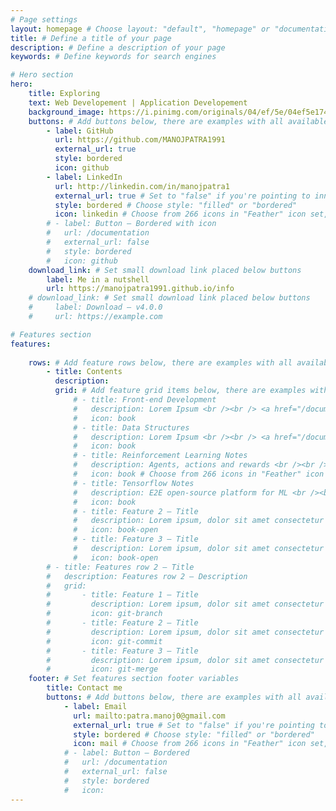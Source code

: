 ```yaml
---
# Page settings
layout: homepage # Choose layout: "default", "homepage" or "documentation-archive"
title: # Define a title of your page
description: # Define a description of your page
keywords: # Define keywords for search engines

# Hero section
hero:
    title: Exploring 
    text: Web Developement | Application Developement
    background_image: https://i.pinimg.com/originals/04/ef/5e/04ef5e1743f2123165f573616c533885.jpg
    buttons: # Add buttons below, there are examples with all available options
        - label: GitHub
          url: https://github.com/MANOJPATRA1991
          external_url: true
          style: bordered
          icon: github
        - label: LinkedIn
          url: http://linkedin.com/in/manojpatra1
          external_url: true # Set to "false" if you're pointing to inner page
          style: bordered # Choose style: "filled" or "bordered"
          icon: linkedin # Choose from 266 icons in "Feather" icon set, list of all icons is available here - https://feathericons.com
        # - label: Button — Bordered with icon
        #   url: /documentation
        #   external_url: false
        #   style: bordered
        #   icon: github
    download_link: # Set small download link placed below buttons
        label: Me in a nutshell
        url: https://manojpatra1991.github.io/info
    # download_link: # Set small download link placed below buttons
    #     label: Download — v4.0.0
    #     url: https://example.com

# Features section
features:
    
    rows: # Add feature rows below, there are examples with all available options
        - title: Contents
          description: 
          grid: # Add feature grid items below, there are examples with all available options
              # - title: Front-end Development
              #   description: Lorem Ipsum <br /><br /> <a href="/documentation">Explore More</a>
              #   icon: book
              # - title: Data Structures
              #   description: Lorem Ipsum <br /><br /> <a href="/documentation">Explore More</a>
              #   icon: book
              # - title: Reinforcement Learning Notes
              #   description: Agents, actions and rewards <br /><br /> <a href="/reinforcement_learning">Explore More</a>
              #   icon: book # Choose from 266 icons in "Feather" icon set, list of all icons is available here - https://feathericons.com
              # - title: Tensorflow Notes
              #   description: E2E open-source platform for ML <br /><br /> <a href="/tensorflow">Explore More</a>
              #   icon: book
              # - title: Feature 2 — Title
              #   description: Lorem ipsum, dolor sit amet consectetur adipisicing elit. Provident iste voluptas sunt eligendi sit dolorem blanditiis nostrum, fuga ducimus enim? Ut temporibus.
              #   icon: book-open
              # - title: Feature 3 — Title
              #   description: Lorem ipsum, dolor sit amet consectetur adipisicing elit. Provident iste voluptas sunt eligendi sit dolorem blanditiis nostrum, fuga ducimus enim? Ut temporibus.
              #   icon: book-open
        # - title: Features row 2 — Title
        #   description: Features row 2 — Description
        #   grid:
        #       - title: Feature 1 — Title
        #         description: Lorem ipsum, dolor sit amet consectetur adipisicing elit. Provident iste voluptas sunt eligendi sit dolorem blanditiis nostrum, fuga ducimus enim? Ut temporibus.
        #         icon: git-branch
        #       - title: Feature 2 — Title
        #         description: Lorem ipsum, dolor sit amet consectetur adipisicing elit. Provident iste voluptas sunt eligendi sit dolorem blanditiis nostrum, fuga ducimus enim? Ut temporibus.
        #         icon: git-commit
        #       - title: Feature 3 — Title
        #         description: Lorem ipsum, dolor sit amet consectetur adipisicing elit. Provident iste voluptas sunt eligendi sit dolorem blanditiis nostrum, fuga ducimus enim? Ut temporibus.
        #         icon: git-merge
    footer: # Set features section footer variables
        title: Contact me
        buttons: # Add buttons below, there are examples with all available options
            - label: Email
              url: mailto:patra.manoj0@gmail.com
              external_url: true # Set to "false" if you're pointing to inner page
              style: bordered # Choose style: "filled" or "bordered"
              icon: mail # Choose from 266 icons in "Feather" icon set, list of all icons is available here - https://feathericons.com
            # - label: Button — Bordered
            #   url: /documentation
            #   external_url: false
            #   style: bordered
            #   icon:
---
```

